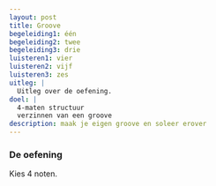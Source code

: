 ```yaml
---
layout: post
title: Groove
begeleiding1: één
begeleiding2: twee
begeleiding3: drie
luisteren1: vier
luisteren2: vijf
luisteren3: zes
uitleg: |
  Uitleg over de oefening.
doel: |
  4-maten structuur
  verzinnen van een groove
description: maak je eigen groove en soleer erover
---
```


### De oefening

Kies 4 noten.
